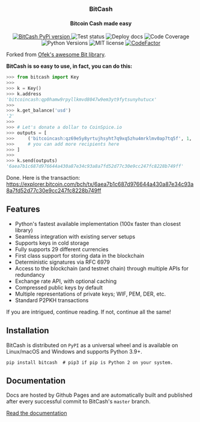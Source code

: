 <h3 align="center">BitCash</h3>
<h4 align="center">Bitcoin Cash made easy</h4>

<p align="center">
  <a href="https://pypi.org/project/bitcash" target="_blank">
    <img src="https://img.shields.io/pypi/v/bitcash.svg?style=flat-square" alt="BitCash PyPi version">
  </a>
  <img src="https://github.com/pybitcash/bitcash/actions/workflows/run_tests.yml/badge.svg" alt="Test status">
  <img src="https://github.com/pybitcash/bitcash/actions/workflows/deploy_docs.yml/badge.svg" alt="Deploy docs">
  <img src="https://codecov.io/gh/pybitcash/bitcash/branch/master/graph/badge.svg" alt="Code Coverage">
  <img src="https://img.shields.io/pypi/pyversions/bitcash.svg?style=flat-square" alt="Python Versions">
  <img src="https://img.shields.io/badge/license-MIT-blue.svg?style=flat-square" alt="MIT license">
  <a href="https://www.codefactor.io/repository/github/pybitcash/bitcash"><img src="https://www.codefactor.io/repository/github/pybitcash/bitcash/badge" alt="CodeFactor" /></a>
</p>

Forked from [Ofek's awesome Bit library](https://github.com/ofek/bit).

**BitCash is so easy to use, in fact, you can do this:**

```python
>>> from bitcash import Key
>>>
>>> k = Key()
>>> k.address
'bitcoincash:qp0hamw9rpyllkmvd8047w9em3yt9fytsunyhutucx'
>>>
>>> k.get_balance('usd')
'2'
>>>
>>> # Let's donate a dollar to CoinSpice.io
>>> outputs = [
>>>     ('bitcoincash:qz69e5y8yrtujhsyht7q9xq5zhu4mrklmv0ap7tq5f', 1, 'usd'),
>>>     # you can add more recipients here
>>> ]
>>>
>>> k.send(outputs)
'6aea7b1c687d976644a430a87e34c93a8a7fd52d77c30e9cc247fc8228b749ff'
```

Done. Here is the transaction:
https://explorer.bitcoin.com/bch/tx/6aea7b1c687d976644a430a87e34c93a8a7fd52d77c30e9cc247fc8228b749ff

## Features

- Python's fastest available implementation (100x faster than closest library)
- Seamless integration with existing server setups
- Supports keys in cold storage
- Fully supports 29 different currencies
- First class support for storing data in the blockchain
- Deterministic signatures via RFC 6979
- Access to the blockchain (and testnet chain) through multiple APIs for redundancy
- Exchange rate API, with optional caching
- Compressed public keys by default
- Multiple representations of private keys; WIF, PEM, DER, etc.
- Standard P2PKH transactions

If you are intrigued, continue reading. If not, continue all the same!

## Installation

BitCash is distributed on `PyPI` as a universal wheel and is available on Linux/macOS
and Windows and supports Python 3.9+.

```shell
pip install bitcash  # pip3 if pip is Python 2 on your system.
```

## Documentation

Docs are hosted by Github Pages and are automatically built and published after every successful commit to BitCash's `master` branch.

[Read the documentation](https://bitcash.dev)
